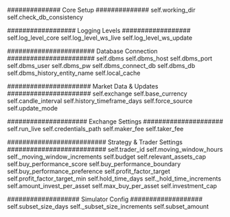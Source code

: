 ##############
Core Setup
##############
self.working_dir
self.check_db_consistency

##################
Logging Levels
##################
self.log_level_core
self.log_level_ws_live
self.log_level_ws_update

#######################
Database Connection
#######################
self.dbms
self.dbms_host
self.dbms_port
self.dbms_user
self.dbms_pw
self.dbms_connect_db
self.dbms_db
self.dbms_history_entity_name
self.local_cache

######################
Market Data & Updates
######################
self.exchange
self.base_currency
self.candle_interval
self.history_timeframe_days
self.force_source
self.update_mode

#####################
Exchange Settings
#####################
self.run_live
self.credentials_path
self.maker_fee
self.taker_fee

##########################
Strategy & Trader Settings
##########################
self.trader_id
self.moving_window_hours
self._moving_window_increments
self.budget
self.relevant_assets_cap
self.buy_performance_score
self.buy_performance_boundary
self.buy_performance_preference
self.profit_factor_target
self.profit_factor_target_min
self.hold_time_days
self._hold_time_increments
self.amount_invest_per_asset
self.max_buy_per_asset
self.investment_cap

###################
Simulator Config
###################
self.subset_size_days
self._subset_size_increments
self.subset_amount